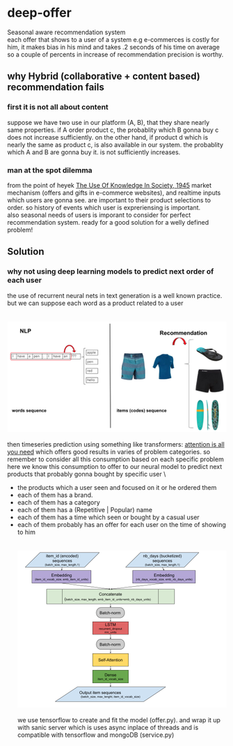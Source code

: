 # deep-offer
Seasonal aware recommendation system \
each offer that shows to a user of a system e.g e-commerces is costly for him, it makes bias in his mind and takes .2 seconds of his time on average so a couple of percents in increase of recommendation precision is worthy.

## why Hybrid (collaborative + content based) recommendation fails
### first it is not all about content
suppose we have two use in our platform (A, B), that they share nearly same properties. if A order product c, the probablity which B gonna buy c does not increase sufficiently. on the other hand, if product d which is nearly the same as product c, is also available in our system. the probablity which A and B are gonna buy it. is not sufficiently increases.

### man at the spot dilemma
from the point of heyek [The Use Of Knowledge In Society, 1945](https://www.cato.org/sites/cato.org/files/articles/hayek-use-knowledge-society.pdf) market mechanism (offers and gifts in e-commerce websites), and realtime inputs which users are gonna see. are important to their product selections to order. so history of events which user is expreriensing is important. \
also seasonal needs of users is imporant to consider for perfect recommendation system. ready for a good solution for a welly defined problem!

## Solution
### why not using deep learning models to predict next order of each user
the use of recurrent neural nets in text generation is a well known practice. but we can suppose each word as a product related to a user \
<br/><br/>
![alt text](https://github.com/PooryaSharifi/deep-offer/blob/main/text_gen.png?raw=true)
<br/><br/>
then timeseries prediction using something like transformers: [attention is all you need](https://arxiv.org/abs/1706.03762) which offers good results in varies of problem categories. so remember to consider all this consumption based on each specific problem \
here we know this consumption to offer to our neural model to predict next products that probably gonna bought by specific user \
  - the products which a user seen and focused on it or he ordered them
  - each of them has a brand.
  - each of them has a category
  - each of them has a (Repetitive | Popular) name
  - each of them has a time which seen or bought by a casual user
  - each of them probably has an offer for each user on the time of showing to him
<br/><br/><br/>
![alt text](https://github.com/PooryaSharifi/deep-offer/blob/main/offer_gen.png?raw=true)
<br/><br/>
we use tensorflow to create and fit the model (offer.py). and wrap it up with sanic server which is uses async inplace of threads and is compatible with tensorflow and mongoDB (service.py)
